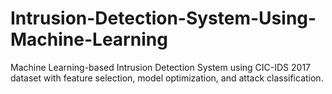 # Intrusion-Detection-System-Using-Machine-Learning
Machine Learning-based Intrusion Detection System using CIC-IDS 2017 dataset with feature selection, model optimization, and attack classification.

